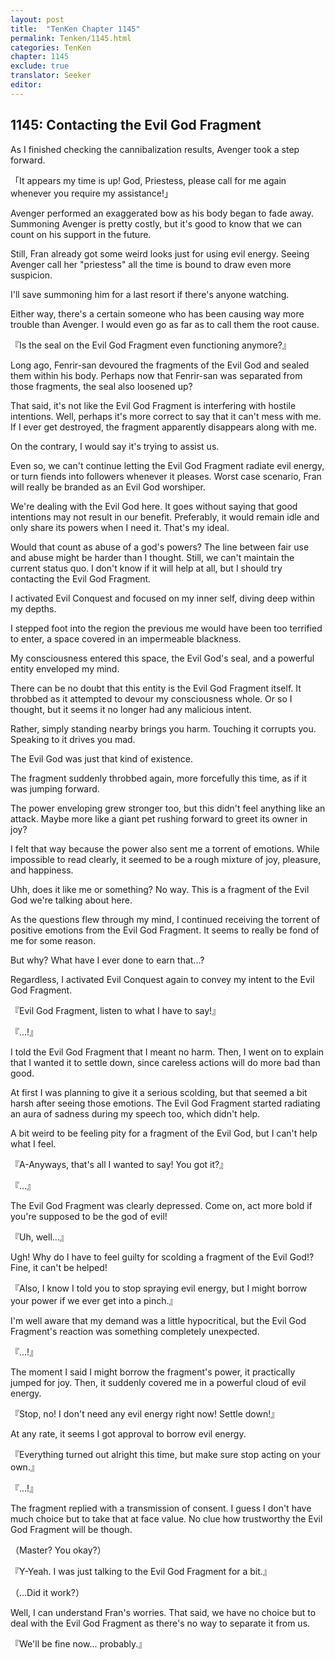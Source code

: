 ```yaml
---
layout: post
title:  "TenKen Chapter 1145"
permalink: Tenken/1145.html
categories: TenKen
chapter: 1145
exclude: true
translator: Seeker
editor: 
---
```

<h2>1145: Contacting the Evil God Fragment</h2>

As I finished checking the cannibalization results, Avenger took a step forward.

「It appears my time is up! God, Priestess, please call for me again whenever you require my assistance!」

Avenger performed an exaggerated bow as his body began to fade away. Summoning Avenger is pretty costly, but it's good to know that we can count on his support in the future.

Still, Fran already got some weird looks just for using evil energy. Seeing Avenger call her "priestess" all the time is bound to draw even more suspicion.

I'll save summoning him for a last resort if there's anyone watching.

Either way, there's a certain someone who has been causing way more trouble than Avenger. I would even go as far as to call them the root cause.

『Is the seal on the Evil God Fragment even functioning anymore?』

Long ago, Fenrir-san devoured the fragments of the Evil God and sealed them within his body. Perhaps now that Fenrir-san was separated from those fragments, the seal also loosened up?

That said, it's not like the Evil God Fragment is interfering with hostile intentions. Well, perhaps it's more correct to say that it can't mess with me. If I ever get destroyed, the fragment apparently disappears along with me.

On the contrary, I would say it's trying to assist us.

Even so, we can't continue letting the Evil God Fragment radiate evil energy, or turn fiends into followers whenever it pleases. Worst case scenario, Fran will really be branded as an Evil God worshiper.

We're dealing with the Evil God here. It goes without saying that good intentions may not result in our benefit. Preferably, it would remain idle and only share its powers when I need it. That's my ideal.

Would that count as abuse of a god's powers? The line between fair use and abuse might be harder than I thought. Still, we can't maintain the current status quo. I don't know if it will help at all, but I should try contacting the Evil God Fragment.

I activated Evil Conquest and focused on my inner self, diving deep within my depths.

I stepped foot into the region the previous me would have been too terrified to enter, a space covered in an impermeable blackness.

My consciousness entered this space, the Evil God's seal, and a powerful entity enveloped my mind.

There can be no doubt that this entity is the Evil God Fragment itself. It throbbed as it attempted to devour my consciousness whole. Or so I thought, but it seems it no longer had any malicious intent.

Rather, simply standing nearby brings you harm. Touching it corrupts you. Speaking to it drives you mad.

The Evil God was just that kind of existence.

The fragment suddenly throbbed again, more forcefully this time, as if it was jumping forward.

The power enveloping grew stronger too, but this didn't feel anything like an attack. Maybe more like a giant pet rushing forward to greet its owner in joy?

I felt that way because the power also sent me a torrent of emotions. While impossible to read clearly, it seemed to be a rough mixture of joy, pleasure, and happiness.

Uhh, does it like me or something? No way. This is a fragment of the Evil God we're talking about here.

As the questions flew through my mind, I continued receiving the torrent of positive emotions from the Evil God Fragment. It seems to really be fond of me for some reason.

But why? What have I ever done to earn that...?

Regardless, I activated Evil Conquest again to convey my intent to the Evil God Fragment.

『Evil God Fragment, listen to what I have to say!』

『...!』

I told the Evil God Fragment that I meant no harm. Then, I went on to explain that I wanted it to settle down, since careless actions will do more bad than good.

At first I was planning to give it a serious scolding, but that seemed a bit harsh after seeing those emotions. The Evil God Fragment started radiating an aura of sadness during my speech too, which didn't help.

A bit weird to be feeling pity for a fragment of the Evil God, but I can't help what I feel.

『A-Anyways, that's all I wanted to say! You got it?』

『...』

The Evil God Fragment was clearly depressed. Come on, act more bold if you're supposed to be the god of evil!

『Uh, well...』

Ugh! Why do I have to feel guilty for scolding a fragment of the Evil God!? Fine, it can't be helped!

『Also, I know I told you to stop spraying evil energy, but I might borrow your power if we ever get into a pinch.』

I'm well aware that my demand was a little hypocritical, but the Evil God Fragment's reaction was something completely unexpected.

『...!』

The moment I said I might borrow the fragment's power, it practically jumped for joy. Then, it suddenly covered me in a powerful cloud of evil energy. 

『Stop, no! I don't need any evil energy right now! Settle down!』

At any rate, it seems I got approval to borrow evil energy.

『Everything turned out alright this time, but make sure stop acting on your own.』

『...!』

The fragment replied with a transmission of consent. I guess I don't have much choice but to take that at face value. No clue how trustworthy the Evil God Fragment will be though.

（Master? You okay?）

『Y-Yeah. I was just talking to the Evil God Fragment for a bit.』

（...Did it work?）

Well, I can understand Fran's worries. That said, we have no choice but to deal with the Evil God Fragment as there's no way to separate it from us.

『We'll be fine now... probably.』



